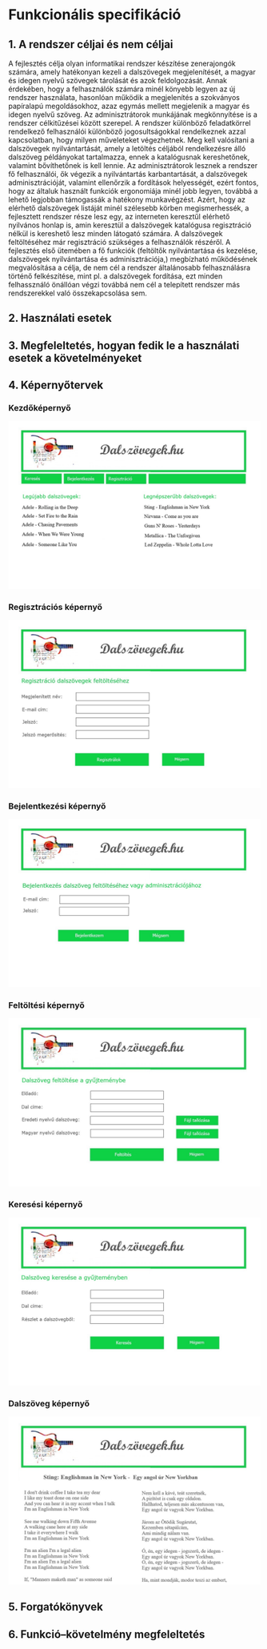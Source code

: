 # Funkcionális specifikáció

## 1. A rendszer céljai és nem céljai

A fejlesztés célja olyan informatikai rendszer készítése zenerajongók számára, amely hatékonyan kezeli a dalszövegek 
megjelenítését, a magyar és idegen nyelvű szövegek tárolását és azok feldolgozását.
Annak érdekében, hogy a felhasználók számára minél könyebb legyen az új rendszer használata, hasonlóan működik a megjelenítés 
a szokványos papíralapú megoldásokhoz, azaz egymás mellett megjelenik a magyar és idegen nyelvű szöveg. Az adminisztrátorok 
munkájának megkönnyítése is a rendszer célkitűzései között szerepel. A rendszer különböző feladatkörrel rendelkező felhasználói
különböző jogosultságokkal rendelkeznek azzal kapcsolatban, hogy milyen műveleteket végezhetnek.
Meg kell valósítani a dalszövegek nyilvántartását, amely a letöltés céljából rendelkezésre álló dalszöveg példányokat 
tartalmazza, ennek a katalógusnak kereshetőnek, valamint bővíthetőnek is kell lennie.
Az adminisztrátorok lesznek a rendszer fő felhasználói, ők végezik a nyilvántartás karbantartását, a dalszövegek adminisztrációját,
valamint ellenőrzik a fordítások helyességét, ezért fontos, hogy az általuk használt funkciók ergonomiája minél jobb legyen,
továbbá a lehető legjobban támogassák a hatékony munkavégzést. 
Azért, hogy az elérhető dalszövegek listáját minél szélesebb körben megismerhessék, a fejlesztett rendszer része lesz egy, az
interneten keresztűl elérhető nyilvános honlap is, amin keresztül a dalszövegek katalógusa regisztráció nélkül is kereshető 
lesz minden látogató számára. A dalszövegek feltöltéséhez már regisztráció szükséges a felhasználók részéről.
A fejlesztés első ütemében a fő funkciók (feltöltők nyilvántartása és kezelése, dalszövegek nyilvántartása
és adminisztrációja,) megbízható működésének megvalósítása a célja, de nem cél a rendszer általánosabb felhasználásra történő
felkészítése, mint pl. a dalszövegek fordítása, ezt minden felhassználó önállóan végzi továbbá nem cél a telepített rendszer
más rendszerekkel való összekapcsolása sem.

## 2. Használati esetek


## 3. Megfeleltetés, hogyan fedik le a használati esetek a követelményeket
 

## 4. Képernyőtervek
  
### Kezdőképernyő  
![kezdo](https://github.com/beresgabor76/AFP2020_2_Lev_CsopA/blob/main/Doc/image/kezdo_oldal.jpg)  
  
### Regisztrációs képernyő  
![regisztracio](https://github.com/beresgabor76/AFP2020_2_Lev_CsopA/blob/main/Doc/image/regisztracios_oldal.jpg)  
  
### Bejelentkezési képernyő  
![bejelentkezes](https://github.com/beresgabor76/AFP2020_2_Lev_CsopA/blob/main/Doc/image/bejelentkezesi_oldal.jpg)  
  
### Feltöltési képernyő  
![feltoltes](https://github.com/beresgabor76/AFP2020_2_Lev_CsopA/blob/main/Doc/image/feltoltes_oldal.jpg)  
  
### Keresési képernyő  
![kereses](https://github.com/beresgabor76/AFP2020_2_Lev_CsopA/blob/main/Doc/image/kereses_oldal.jpg)  
  
### Dalszöveg képernyő  
![dalszoveg](https://github.com/beresgabor76/AFP2020_2_Lev_CsopA/blob/main/Doc/image/dalszoveg_oldal.jpg)    
  
## 5. Forgatókönyvek


## 6. Funkció–követelmény megfeleltetés



